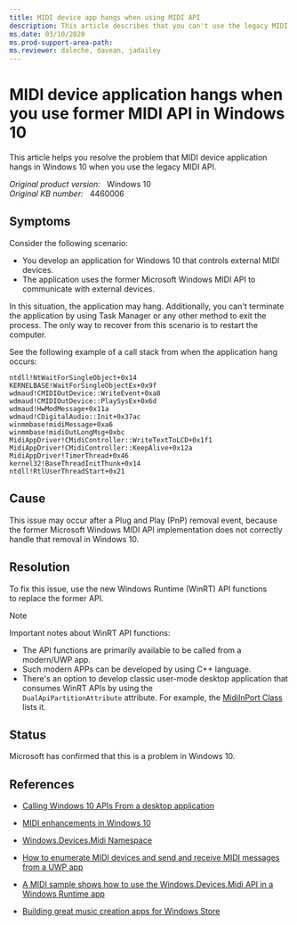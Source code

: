 ```yaml
---
title: MIDI device app hangs when using MIDI API
description: This article describes that you can't use the legacy MIDI API in the MIDI device application, the application may freeze in Windows 10.
ms.date: 03/10/2020
ms.prod-support-area-path:
ms.reviewer: daleche, davean, jadailey
---
```

# MIDI device application hangs when you use former MIDI API in Windows 10

This article helps you resolve the problem that MIDI device application hangs in Windows 10 when you use the legacy MIDI API.

_Original product version:_ &nbsp; Windows 10  
_Original KB number:_ &nbsp; 4460006

## Symptoms

Consider the following scenario:

- You develop an application for Windows 10 that controls external MIDI devices.
- The application uses the former Microsoft Windows MIDI API to communicate with external devices.

In this situation, the application may hang. Additionally, you can't terminate the application by using Task Manager or any other method to exit the process. The only way to recover from this scenario is to restart the computer.

See the following example of a call stack from when the application hang occurs:

```console
ntdll!NtWaitForSingleObject+0x14
KERNELBASE!WaitForSingleObjectEx+0x9f
wdmaud!CMIDIOutDevice::WriteEvent+0xa8
wdmaud!CMIDIOutDevice::PlaySysEx+0x6d
wdmaud!HwModMessage+0x11a
wdmaud!CDigitalAudio::Init+0x37ac
winmmbase!midiMessage+0xa6
winmmbase!midiOutLongMsg+0xbc
MidiAppDriver!CMidiController::WriteTextToLCD+0x1f1
MidiAppDriver!CMidiController::KeepAlive+0x12a
MidiAppDriver!TimerThread+0x46
kernel32!BaseThreadInitThunk+0x14
ntdll!RtlUserThreadStart+0x21
```

## Cause

This issue may occur after a Plug and Play (PnP) removal event, because the former Microsoft Windows MIDI API implementation does not correctly handle that removal in Windows 10.

## Resolution

To fix this issue, use the new Windows Runtime (WinRT) API functions to replace the former API.

> [!NOTE]
> Important notes about WinRT API functions:
>
> - The API functions are primarily available to be called from a modern/UWP app.
> - Such modern APPs can be developed by using C++ language.
> - There's an option to develop classic user-mode desktop application that consumes WinRT APIs by using the `DualApiPartitionAttribute` attribute. For example, the [MidiInPort Class](/uwp/api/Windows.Devices.Midi.MidiInPort#Windows_Devices_Midi_MidiInPort_GetDeviceSelector) lists it.

## Status

Microsoft has confirmed that this is a problem in Windows 10.

## References

- [Calling Windows 10 APIs From a desktop application](https://blogs.windows.com/buildingapps/2017/01/25/calling-windows-10-apis-desktop-application/#7EtM8fwQgUA9Q1fd.97)

- [MIDI enhancements in Windows 10](https://blogs.windows.com/buildingapps/2016/09/21/midi-enhancements-in-windows-10/)

- [Windows.​Devices.​Midi Namespace](/uwp/api/windows.devices.midi)

- [How to enumerate MIDI devices and send and receive MIDI messages from a UWP app](/windows/uwp/audio-video-camera/midi)

- [A MIDI sample shows how to use the Windows.Devices.Midi API in a Windows Runtime app](https://github.com/Microsoft/Windows-universal-samples/tree/master/Samples/MIDI)

- [Building great music creation apps for Windows Store](https://channel9.msdn.com/Events/Build/2014/3-548)
